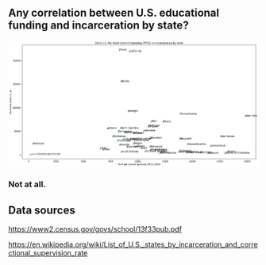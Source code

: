 ## Any correlation between U.S. educational funding and incarceration by state? 

![Image of graph](https://github.com/ahl54/scripts/blob/edu_inc/edu_inc/graph_ppcs_incarceration.png)

### Not at all.

## Data sources

https://www2.census.gov/govs/school/13f33pub.pdf

https://en.wikipedia.org/wiki/List_of_U.S._states_by_incarceration_and_correctional_supervision_rate


